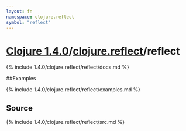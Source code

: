 ```yaml
---
layout: fn
namespace: clojure.reflect
symbol: "reflect"
---
```


# [Clojure 1.4.0](../../)/[clojure.reflect](../)/reflect

{% include 1.4.0/clojure.reflect/reflect/docs.md %}

##Examples

{% include 1.4.0/clojure.reflect/reflect/examples.md %}
## Source
{% include 1.4.0/clojure.reflect/reflect/src.md %}

